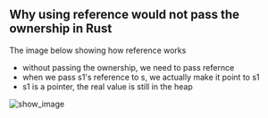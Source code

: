 ## Why using reference would not pass the ownership in Rust

The image below showing how reference works

- without passing the ownership, we need to pass refernce
- when we pass s1's reference to s, we actually make it point to s1
- s1 is a pointer, the real value is still in the heap

![show_image](https://doc.rust-lang.org/book/img/trpl04-05.svg)
